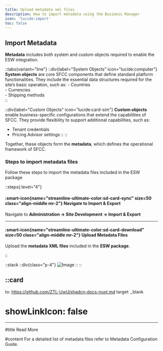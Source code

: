 ```yaml
---
title: Upload metadata xml files
description: How to import metadata using the Business Manager
icon: 'lucide:import'
toc: false
---
```


## Import Metadata

**Metadata** includes both system and custom objects required to enable the ESW integration.

::tabs{variant="line"}
  ::div{label="System Objects" icon="lucide:computer"}
  **System objects** are core SFCC components that define standard platform functionalities. They include the essential data structures required for the site’s basic operation, such as:
    - Countries  
    - Currencies  
    - Shipping methods  
  ::

  ::div{label="Custom Objects" icon="lucide:card-sim"}
  **Custom objects** enable business-specific configurations that extend the capabilities of SFCC. They provide flexibility to support additional capabilities, such as:
   - Tenant credentials  
   - Pricing Advisor settings
  ::
::

Together, these objects form the **metadata**, which defines the operational framework of SFCC.

### Steps to import metadata files

Follow these steps to import the metadata files included in the ESW package

::steps{:level="4"}

#### :smart-icon{name="streamline-ultimate-color:sd-card-sync" size=50 class="align-middle mr-2"} Navigate to Import & Export  

Navigate to **Administration → Site Development → Import & Export**

---

#### :smart-icon{name="streamline-ultimate-color:sd-card-download" size=50 class="align-middle mr-2"} Upload Metadata Files  

Upload the **metadata XML files** included in the **ESW package**.

::

::stack
  ::div{class="p-4"}
  ![Image](/Screenshot-2025-08-26-124458.png)
  ::
::

::card
---
to: https://github.com/ZTL-UwU/shadcn-docs-nuxt.md
target: _blank
# showLinkIcon: false
---

#title
Read More

#content
For a detailed list of metadata files refer to Metadata Configuration Guide.  